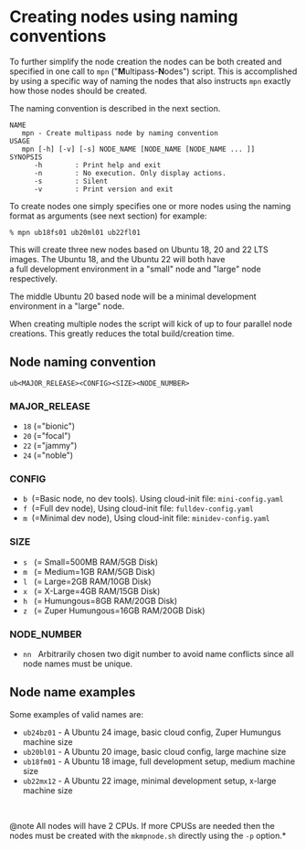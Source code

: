 # Creating nodes using naming conventions

To further simplify the node creation the nodes can be
both created and specified in one call to `mpn`
("**M**ultipass-**N**odes") script. This is accomplished
by using a specific way of naming the nodes
that also instructs `mpn` exactly how those nodes should be created.

The naming convention is described in the next section.

```text
NAME
   mpn - Create multipass node by naming convention
USAGE
   mpn [-h] [-v] [-s] NODE_NAME [NODE_NAME [NODE_NAME ... ]]
SYNOPSIS
      -h        : Print help and exit
      -n        : No execution. Only display actions.
      -s        : Silent
      -v        : Print version and exit
```

To create nodes one simply specifies one or more nodes using the naming
format as arguments (see next section) for example:

```shell
% mpn ub18fs01 ub20ml01 ub22fl01
```
This will create three new nodes based on Ubuntu 18, 20 and 22 LTS images.
The Ubuntu 18, and the Ubuntu 22 will both have  
a full development environment in a "small" node and "large" node respectively.

The middle Ubuntu 20 based node will be a minimal development environment
in a "large" node.


When creating multiple nodes the script will kick of up to four parallel  node
creations. This greatly reduces the total build/creation time.

## Node naming convention

```text
ub<MAJOR_RELEASE><CONFIG><SIZE><NODE_NUMBER>
```

### MAJOR_RELEASE

* `18` (="bionic")
* `20` (="focal")
* `22` (="jammy")
* `24` (="noble")

### CONFIG

* `b` &nbsp;(=Basic node, no dev tools). Using cloud-init file: `mini-config.yaml`
* `f` &nbsp;(=Full dev node), Using cloud-init file: `fulldev-config.yaml`
* `m` &nbsp;(=Minimal dev node), Using cloud-init file: `minidev-config.yaml`

### SIZE

* `s` &nbsp; (= Small=500MB RAM/5GB Disk)
* `m` &nbsp; (= Medium=1GB RAM/5GB Disk)
* `l` &nbsp; (= Large=2GB RAM/10GB Disk)
* `x` &nbsp; (= X-Large=4GB RAM/15GB Disk)
* `h` &nbsp; (= Humungous=8GB RAM/20GB Disk)
* `z` &nbsp; (= Zuper Humungous=16GB RAM/20GB Disk)

### NODE_NUMBER

* `nn` &nbsp; Arbitrarily chosen two digit number to avoid name conflicts since  all node names must be unique.

## Node name examples

Some examples of valid names are:

- `ub24bz01` - A Ubuntu 24 image, basic cloud config, Zuper Humungus machine size
- `ub20bl01` - A Ubuntu 20 image, basic cloud config, large machine size
- `ub18fm01` - A Ubuntu 18 image, full development setup, medium machine size
- `ub22mx12` - A Ubuntu 22 image, minimal development setup, x-large machine size

&nbsp;

@note All nodes will have 2 CPUs. If more CPUSs are needed then the nodes must be
created with the `mkmpnode.sh` directly using the `-p` option.*

